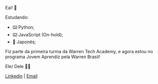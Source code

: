 Eai! 🤙

Estudando: 
* ⌨️ Python; 
* ⌨️ JavaScript (On-hold); 
* 🗾 Japonês;
           
Fiz parte da primeira turma da Warren Tech Academy, e agora estou no programa Jovem Aprendiz pela Warren Brasil!

Ele/ Dele 🏳️‍🌈

[Linkedin](https://www.linkedin.com/in/paulin-marcio/) | [Email](paulin.marcio@hotmail.com)
